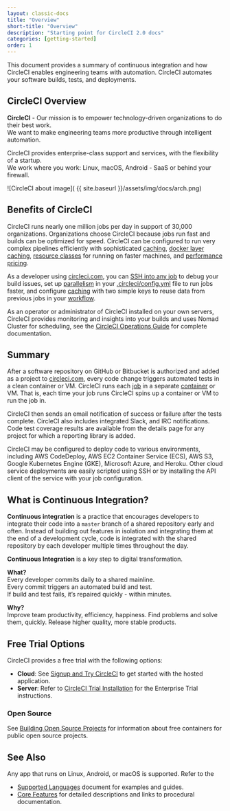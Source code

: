 ```yaml
---
layout: classic-docs
title: "Overview"
short-title: "Overview"
description: "Starting point for CircleCI 2.0 docs"
categories: [getting-started]
order: 1
---
```


This document provides a summary of continuous integration and how CircleCI enables engineering teams with automation. CircleCI automates your software builds, tests, and deployments.

## CircleCI Overview

**CircleCI** - Our mission is to empower technology-driven organizations to do their best work.  
We want to make engineering teams more productive through intelligent automation.

CircleCI provides enterprise-class support and services, with the flexibility of a startup.  
We work where you work: Linux, macOS, Android - SaaS or behind your firewall.  

![CircleCI about image]( {{ site.baseurl }}/assets/img/docs/arch.png)

## Benefits of CircleCI

CircleCI runs nearly one million jobs per day in support of 30,000 organizations. Organizations choose CircleCI because jobs run fast and builds can be optimized for speed. CircleCI can be configured to run very complex pipelines efficiently with sophisticated [caching]({{site.baseurl}}/2.0/caching/), [docker layer caching]({{site.baseurl}}/2.0/docker-layer-caching/), [resource classes]({{site.baseurl}}/2.0/optimizations/#resource-class) for running on faster machines, and [performance pricing](https://circleci.com/pricing/usage/). 

As a developer using [circleci.com](https://circleci.com), you can [SSH into any job]({{site.baseurl}}/2.0/ssh-access-jobs/) to debug your build issues, set up [parallelism]({{site.baseurl}}/2.0/parallelism-faster-jobs/) in your [.circleci/config.yml]({{site.baseurl}}/2.0/configuration-reference/) file to run jobs faster, and configure [caching]({{site.baseurl}}/2.0/caching/) with two simple keys to reuse data from previous jobs in your [workflow]({{site.baseurl}}/2.0/workflows/).

As an operator or administrator of CircleCI installed on your own servers, CircleCI provides monitoring and insights into your builds and uses Nomad Cluster for scheduling, see the [CircleCI Operations Guide]({{site.baseurl}}/2.0/circleci-ops-guide-v2-17.pdf) for complete documentation.

## Summary

After a software repository on GitHub or Bitbucket is authorized and added as a project to [circleci.com](https://circleci.com), every code change triggers automated tests in a clean container or VM. CircleCI runs each [job]({{site.baseurl}}/2.0/glossary/#job) in a separate [container]({{site.baseurl}}/2.0/glossary/#container) or VM. That is, each time your job runs CircleCI spins up a container or VM to run the job in.

CircleCI then sends an email notification of success or failure after the tests complete. CircleCI also includes integrated Slack, and IRC notifications. Code test coverage results are available from the details page for any project for which a reporting library is added.

CircleCI may be configured to deploy code to various environments, including AWS CodeDeploy, AWS EC2 Container Service (ECS), AWS S3, Google Kubernetes Engine (GKE), Microsoft Azure, and Heroku. Other cloud service deployments are easily scripted using SSH or by installing the API client of the service with your job configuration.

## What is Continuous Integration?

**Continuous integration** is a practice that encourages developers to integrate their code into a `master` branch of a shared repository early and often. Instead of building out features in isolation and integrating them at the end of a development cycle, code is integrated with the shared repository by each developer multiple times throughout the day.

**Continuous Integration** is a key step to digital transformation.

**What?**    
Every developer commits daily to a shared mainline.  
Every commit triggers an automated build and test.  
If build and test fails, it’s repaired quickly - within minutes.  

**Why?**    
Improve team productivity, efficiency, happiness.
Find problems and solve them, quickly.
Release higher quality, more stable products.


## Free Trial Options

CircleCI provides a free trial with the following options:

- **Cloud**: See [Signup and Try CircleCI]({{site.baseurl}}/2.0/first-steps/) to get started with the hosted application.
- **Server**: Refer to [CircleCI Trial Installation]({{site.baseurl}}/2.0/single-box/) for the Enterprise Trial instructions.

### Open Source

See [Building Open Source Projects]({{site.baseurl}}/2.0/oss/) for information about free containers for public open source projects. 

## See Also

Any app that runs on Linux, Android, or macOS is supported. Refer to the 
- [Supported Languages]({{site.baseurl}}/2.0/demo-apps/) document for examples and guides.
- [Core Features]({{site.baseurl}}/2.0/features/) for detailed descriptions and links to procedural documentation.

